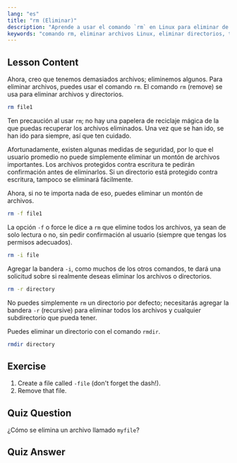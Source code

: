 ```yaml
---
lang: "es"
title: "rm (Eliminar)"
description: "Aprende a usar el comando `rm` en Linux para eliminar de forma segura archivos y directorios. Comprende opciones como -f, -i, -r y rmdir. ¡Comienza tu viaje en Linux!"
keywords: "comando rm, eliminar archivos Linux, eliminar directorios, tutorial Linux, Linux para principiantes, rmdir, guía Linux"
---
```


## Lesson Content

Ahora, creo que tenemos demasiados archivos; eliminemos algunos. Para eliminar archivos, puedes usar el comando `rm`. El comando `rm` (remove) se usa para eliminar archivos y directorios.

```bash
rm file1
```

Ten precaución al usar `rm`; no hay una papelera de reciclaje mágica de la que puedas recuperar los archivos eliminados. Una vez que se han ido, se han ido para siempre, así que ten cuidado.

Afortunadamente, existen algunas medidas de seguridad, por lo que el usuario promedio no puede simplemente eliminar un montón de archivos importantes. Los archivos protegidos contra escritura te pedirán confirmación antes de eliminarlos. Si un directorio está protegido contra escritura, tampoco se eliminará fácilmente.

Ahora, si no te importa nada de eso, puedes eliminar un montón de archivos.

```bash
rm -f file1
```

La opción `-f` o force le dice a `rm` que elimine todos los archivos, ya sean de solo lectura o no, sin pedir confirmación al usuario (siempre que tengas los permisos adecuados).

```bash
rm -i file
```

Agregar la bandera `-i`, como muchos de los otros comandos, te dará una solicitud sobre si realmente deseas eliminar los archivos o directorios.

```bash
rm -r directory
```

No puedes simplemente `rm` un directorio por defecto; necesitarás agregar la bandera `-r` (recursive) para eliminar todos los archivos y cualquier subdirectorio que pueda tener.

Puedes eliminar un directorio con el comando `rmdir`.

```bash
rmdir directory
```

## Exercise

1. Create a file called `-file` (don't forget the dash!).
2. Remove that file.

## Quiz Question

¿Cómo se elimina un archivo llamado `myfile`?

## Quiz Answer
